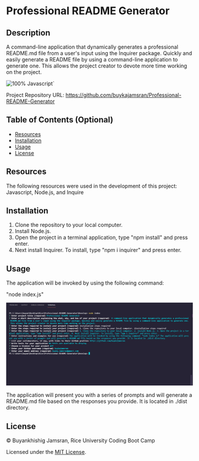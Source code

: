 # Professional README Generator

## Description

 A command-line application that dynamically generates a professional README.md file from a user's input using the Inquirer package. Quickly and easily generate a README file by using a command-line application to generate one. This allows the project creator to devote more time working on the project.

![100% Javascript](https://img.shields.io/badge/javascript-100%25-green)`

Project Repository URL: https://github.com/buykajamsran/Professional-README-Generator

## Table of Contents (Optional)

- [Resources](#resources)
- [Installation](#installation)
- [Usage](#usage)
- [License](#license)

## Resources

The following resources were used in the development of this project: Javascript, Node.js, and Inquire

## Installation

1. Clone the repository to your local computer.
2. Install Node.js. 
3. Open the project in a terminal application, type "npm install" and press enter. 
4. Next install Inquirer. To install, type "npm i inquirer" and press enter.

## Usage

The application will be invoked by using the following command:

"node index.js"

![alt text](Develop/assets/images/terminal-demo.PNG)

The application will present you with a series of prompts and will generate a README.md file based on the responses you provide. It is located in ./dist directory. 

## License

© Buyankhishig Jamsran, Rice University Coding Boot Camp

Licensed under the [MIT License](LICENSE).
